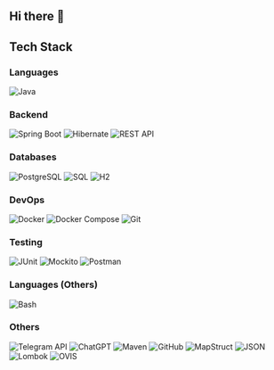 ## Hi there 👋

## Tech Stack

### Languages
![Java](https://img.shields.io/badge/Java-007396?style=flat&logo=java&logoColor=white)

### Backend
![Spring Boot](https://img.shields.io/badge/Spring%20Boot-6DB33F?style=flat&logo=springboot&logoColor=white)
![Hibernate](https://img.shields.io/badge/Hibernate-7a3d01?style=flat&logo=hibernate&logoColor=white)
![REST API](https://img.shields.io/badge/REST%20API-0085A1?style=flat&logo=api&logoColor=white)

### Databases
![PostgreSQL](https://img.shields.io/badge/PostgreSQL-336791?style=flat&logo=postgresql&logoColor=white)
![SQL](https://img.shields.io/badge/SQL-0077A5?style=flat&logo=mysql&logoColor=white)
![H2](https://img.shields.io/badge/H2-4A8B91?style=flat&logo=h2&logoColor=white)

### DevOps
![Docker](https://img.shields.io/badge/Docker-2496ED?style=flat&logo=docker&logoColor=white)
![Docker Compose](https://img.shields.io/badge/Docker%20Compose-4B92B2?style=flat&logo=docker&logoColor=white)
![Git](https://img.shields.io/badge/Git-F05032?style=flat&logo=git&logoColor=white)

### Testing
![JUnit](https://img.shields.io/badge/JUnit-25A162?style=flat&logo=JUnit&logoColor=white)
![Mockito](https://img.shields.io/badge/Mockito-4D4D4D?style=flat&logo=Mockito&logoColor=white)
![Postman](https://img.shields.io/badge/Postman-FF6C37?style=flat&logo=postman&logoColor=white)

### Languages (Others)
![Bash](https://img.shields.io/badge/Bash-4EAA25?style=flat&logo=gnu-bash&logoColor=white)

### Others
![Telegram API](https://img.shields.io/badge/Telegram%20API-2C9D61?style=flat&logo=telegram&logoColor=white)
![ChatGPT](https://img.shields.io/badge/OpenAI%20ChatGPT-000000?style=flat&logo=openai&logoColor=white)
![Maven](https://img.shields.io/badge/Maven-C71A36?style=flat&logo=apachemaven&logoColor=white)
![GitHub](https://img.shields.io/badge/GitHub-181717?style=flat&logo=github&logoColor=white)
![MapStruct](https://img.shields.io/badge/MapStruct-5C6B6B?style=flat&logo=mapstruct&logoColor=white)
![JSON](https://img.shields.io/badge/JSON-000000?style=flat&logo=json&logoColor=white)
![Lombok](https://img.shields.io/badge/Lombok-2C2F3D?style=flat&logo=lombok&logoColor=white)
![OVIS](https://img.shields.io/badge/OVIS-29A5D2?style=flat&logo=ovis&logoColor=white)
<!--
**killerop16/killerop16** is a ✨ _special_ ✨ repository because its `README.md` (this file) appears on your GitHub profile.

Here are some ideas to get you started:

- 🔭 I’m currently working on ...
- 🌱 I’m currently learning ...
- 👯 I’m looking to collaborate on ...
- 🤔 I’m looking for help with ...
- 💬 Ask me about ...
- 📫 How to reach me: ...
- 😄 Pronouns: ...
- ⚡ Fun fact: ...
-->
